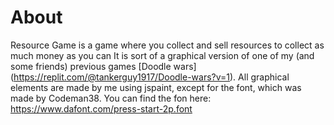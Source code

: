 # About
Resource Game is a game where you collect and sell resources  to collect as much money as you can
It is sort of a graphical version of one of my (and some friends) previous games [Doodle wars] (https://replit.com/@tankerguy1917/Doodle-wars?v=1).
All graphical elements are made by me using jspaint, except for the font, which was made by Codeman38. You can find the fon here: https://www.dafont.com/press-start-2p.font
